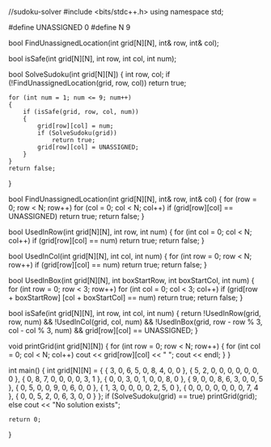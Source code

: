 //sudoku-solver
#include <bits/stdc++.h>
using namespace std;

#define UNASSIGNED 0
#define N 9

bool FindUnassignedLocation(int grid[N][N], int& row, int& col);

bool isSafe(int grid[N][N], int row, int col, int num);

bool SolveSudoku(int grid[N][N])
{
	int row, col;
	if (!FindUnassignedLocation(grid, row, col))
		return true;

	for (int num = 1; num <= 9; num++)
	{
		if (isSafe(grid, row, col, num))
		{
			grid[row][col] = num;
			if (SolveSudoku(grid))
				return true;
			grid[row][col] = UNASSIGNED;
		}
	}
	return false;
}

bool FindUnassignedLocation(int grid[N][N], int& row, int& col)
{
	for (row = 0; row < N; row++)
		for (col = 0; col < N; col++)
			if (grid[row][col] == UNASSIGNED)
				return true;
	return false;
}

bool UsedInRow(int grid[N][N], int row, int num)
{
	for (int col = 0; col < N; col++)
		if (grid[row][col] == num)
			return true;
	return false;
}

bool UsedInCol(int grid[N][N], int col, int num)
{
	for (int row = 0; row < N; row++)
		if (grid[row][col] == num)
			return true;
	return false;
}

bool UsedInBox(int grid[N][N], int boxStartRow,
			int boxStartCol, int num)
{
	for (int row = 0; row < 3; row++)
		for (int col = 0; col < 3; col++)
			if (grid[row + boxStartRow]
					[col + boxStartCol] ==
									num)
				return true;
	return false;
}

bool isSafe(int grid[N][N], int row,
			int col, int num)
{
	return !UsedInRow(grid, row, num)
		&& !UsedInCol(grid, col, num)
		&& !UsedInBox(grid, row - row % 3,
						col - col % 3, num)
		&& grid[row][col] == UNASSIGNED;
}

void printGrid(int grid[N][N])
{
	for (int row = 0; row < N; row++)
	{
		for (int col = 0; col < N; col++)
			cout << grid[row][col] << " ";
		cout << endl;
	}
}

int main()
{
	int grid[N][N] = { { 3, 0, 6, 5, 0, 8, 4, 0, 0 },
					{ 5, 2, 0, 0, 0, 0, 0, 0, 0 },
					{ 0, 8, 7, 0, 0, 0, 0, 3, 1 },
					{ 0, 0, 3, 0, 1, 0, 0, 8, 0 },
					{ 9, 0, 0, 8, 6, 3, 0, 0, 5 },
					{ 0, 5, 0, 0, 9, 0, 6, 0, 0 },
					{ 1, 3, 0, 0, 0, 0, 2, 5, 0 },
					{ 0, 0, 0, 0, 0, 0, 0, 7, 4 },
					{ 0, 0, 5, 2, 0, 6, 3, 0, 0 } };
	if (SolveSudoku(grid) == true)
		printGrid(grid);
	else
		cout << "No solution exists";

	return 0;
}
